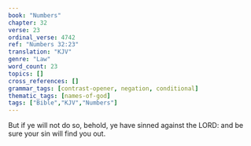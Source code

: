 ```yaml
---
book: "Numbers"
chapter: 32
verse: 23
ordinal_verse: 4742
ref: "Numbers 32:23"
translation: "KJV"
genre: "Law"
word_count: 23
topics: []
cross_references: []
grammar_tags: [contrast-opener, negation, conditional]
thematic_tags: [names-of-god]
tags: ["Bible","KJV","Numbers"]
---
```

But if ye will not do so, behold, ye have sinned against the LORD: and be sure your sin will find you out.
